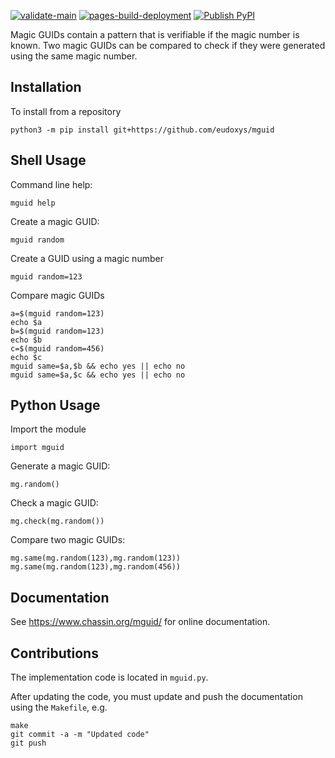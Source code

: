 [![validate-main](https://github.com/dchassin/magic_guid/actions/workflows/validate-main.yml/badge.svg?branch=main)](https://github.com/dchassin/magic_guid/actions/workflows/validate-main.yml)
[![pages-build-deployment](https://github.com/dchassin/magic_guid/actions/workflows/pages/pages-build-deployment/badge.svg)](https://github.com/dchassin/magic_guid/actions/workflows/pages/pages-build-deployment)
[![Publish PyPI](https://github.com/dchassin/magic_guid/actions/workflows/publish-tagged.yml/badge.svg)](https://github.com/dchassin/magic_guid/actions/workflows/publish-tagged.yml)

Magic GUIDs contain a pattern that is verifiable if the magic number is known.  Two magic GUIDs can be compared to check if they were generated using the same magic number.

Installation
------------

To install from a repository

    python3 -m pip install git+https://github.com/eudoxys/mguid

Shell Usage
-----------

Command line help:

    mguid help

Create a magic GUID:

    mguid random

Create a GUID using a magic number

    mguid random=123

Compare magic GUIDs

    a=$(mguid random=123)
    echo $a
    b=$(mguid random=123)
    echo $b
    c=$(mguid random=456)
    echo $c
    mguid same=$a,$b && echo yes || echo no
    mguid same=$a,$c && echo yes || echo no

Python Usage
------------

Import the module

    import mguid

Generate a magic GUID:

    mg.random()

Check a magic GUID:

    mg.check(mg.random())

Compare two magic GUIDs:

    mg.same(mg.random(123),mg.random(123))
    mg.same(mg.random(123),mg.random(456))

Documentation
-------------

See https://www.chassin.org/mguid/ for online documentation.

Contributions
-------------

The implementation code is located in `mguid.py`.

After updating the code, you must update and push the documentation using the `Makefile`, e.g.

    make
    git commit -a -m "Updated code"
    git push
